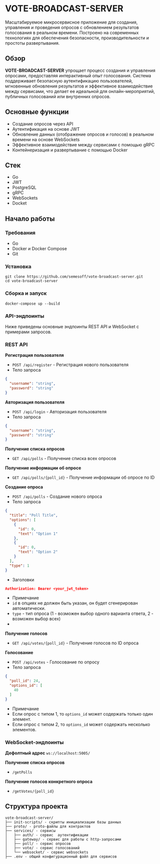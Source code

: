 # VOTE-BROADCAST-SERVER

Масштабируемое микросервисное приложение для создания, управления и проведения опросов с обновлением результатов голосования в реальном времени. Построено на современных технологиях для обеспечения безопасности, производительности и простоты развертывания.

## Обзор

**VOTE-BROADCAST-SERVER** упрощает процесс создания и управления опросами, предоставляя интерактивный опыт голосования. Система поддерживает безопасную аутентификацию пользователей, мгновенные обновления результатов и эффективное взаимодействие между сервисами, что делает ее идеальной для онлайн-мероприятий, публичных голосований или внутренних опросов.

## Основные функции

- Создание опросов через API
- Аутентификация на основе JWT
- Обновление данных (отображение опросов и голосов) в реальном времени на основе WebSockets
- Эффективное взаимодействие между сервисами с помощью gRPC
- Контейнеризация и развертывание с помощью Docker

## Стек

- Go
- JWT
- PostgreSQL
- gRPC
- WebSockets
- Docket

## Начало работы

### Требования

- Go
- Docker и Docker Compose
- Git

### Установка

```shell
git clone https://github.com/semesoff/vote-broadcast-server.git
cd vote-broadcast-server
```

### Сборка и запуск 

```shell
docker-compose up --build
```

### API-эндпоинты

Ниже приведены основные эндпоинты REST API и WebSocket с примерами запросов.

### REST API

**Регистрация пользователя**
- `POST /api/register` - Регистрация нового пользователя
- Тело запроса
```json
{
  "username": "string",
  "password": "string"
}
```

**Авторизация пользователя**
- `POST /api/login` - Авторизация пользователя
- Тело запроса
```json
{
  "username": "string",
  "password": "string"
}
```

**Получение списка опросов**
- `GET /api/polls` - Получение списка всех опросов

**Получение информации об опросе**
- `GET /api/polls/{poll_id}` - Получение информации об опросе по ID

**Создание опроса**
- `POST /api/polls` - Создание нового опроса
- Тело запроса
```json
{
  "title": "Poll Title",
  "options": [
    {
      "id": 0,
      "text": "Option 1"
    },
    {
      "id": 0,
      "text": "Option 2"
    }
  ],
  "type": 1
}
```
- Заголовки
```json
Authorization: Bearer <your_jwt_token>
```
- Примечание
- `id` в опциях не должен быть указан, он будет сгенерирован автоматически.
- `type` - тип опроса (1 - возможен выбор одного варианта ответа, 2 - возможен выбор всех)
- 
**Получение голосов**
- `GET /api/votes/{poll_id}` - Получение голосов по ID опроса

**Голосование**
- `POST /api/votes` - Голосование по опросу
- Тело запроса
```json
{
  "poll_id": 24,
  "options_id": [
    40
  ]
}
```
- Примечание
- Если опрос с типом 1, то `options_id` может содержать только один элемент.
- Если опрос с типом 2, то `options_id` может содержать несколько элементов.


### WebSocket-эндпоинты

**Дефолтный адрес** `ws://localhost:5005/`

**Получение списка опросов**
- `/getPolls`

**Получение голосов конкретного опроса**
- `/getVotes/{poll_id}`

## Структура проекта

```text
vote-broadcast-server/
├── init-scripts/ - скрипты инициализации базы данных
├── proto/ - proto-файлы для контрактов
├── services/ - сервисы
│   ├── auth/ - сервис  аутентификации
│   ├── gateway/ - сервис для работы с http-запросами
│   ├── poll/ - сервис опросов
│   ├── vote/ - сервис голосований
│   └── websocket/ - сервис websockets
├── .env - общий конфигурационный файл для сервисов
```